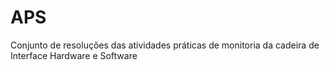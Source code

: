 # APS
Conjunto de resoluções das atividades práticas de monitoria da cadeira de Interface Hardware e Software
